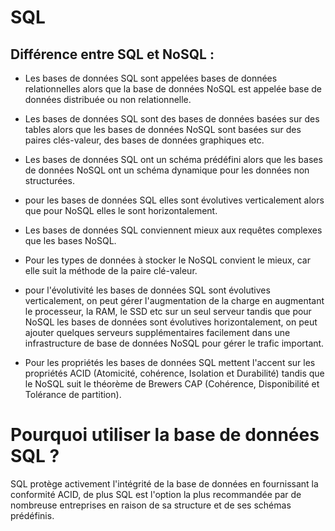 # SQL

## Différence entre SQL et NoSQL : 

* Les bases de données SQL sont appelées bases de données relationnelles alors que la base de données NoSQL est appelée base de données distribuée ou non relationnelle.

* Les bases de données SQL sont des bases de données basées sur des tables alors que les bases de données NoSQL sont basées sur des paires clés-valeur, des bases de données graphiques etc.

* Les bases de données SQL ont un schéma prédéfini alors que les bases de données NoSQL ont un schéma dynamique pour les données non structurées.

* pour les bases de données SQL elles sont évolutives verticalement alors que pour NoSQL elles le sont horizontalement.

* Les bases de données SQL conviennent mieux aux requêtes complexes que les bases NoSQL.

* Pour les types de données à stocker le NoSQL convient le mieux, car elle suit la méthode de la paire clé-valeur.

* pour l'évolutivité les bases de données SQL sont évolutives verticalement, on peut gérer l'augmentation de la charge en augmentant le processeur, la RAM, le SSD etc sur un seul serveur tandis que pour NoSQL les bases de données sont évolutives horizontalement, on peut ajouter quelques serveurs supplémentaires facilement dans une infrastructure de base de données NoSQL pour gérer le trafic important.

* Pour les propriétés les bases de données SQL mettent l'accent sur les propriétés ACID (Atomicité, cohérence, Isolation et Durabilité) tandis que le NoSQL suit le théorème de Brewers CAP (Cohérence, Disponibilité et Tolérance de partition).

# Pourquoi utiliser la base de données SQL ?

SQL protège activement l'intégrité de la base de données en fournissant la conformité ACID, de plus SQL est l'option la plus recommandée par de nombreuse entreprises en raison de sa structure et de ses schémas prédéfinis.

